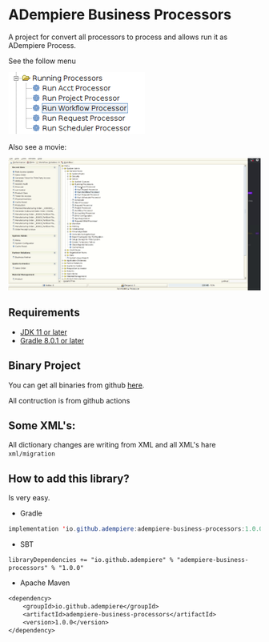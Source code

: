 # ADempiere Business Processors

A project for convert all processors to process and allows run it as ADempiere Process.

See the follow menu

![Main Menu](docs/Main_Menu.png)

Also see a movie:

![Main Menu](docs/Run_Processor_From_Process.gif)

## Requirements
- [JDK 11 or later](https://adoptium.net/)
- [Gradle 8.0.1 or later](https://gradle.org/install/)


## Binary Project

You can get all binaries from github [here](https://central.sonatype.com/artifact/io.github.adempiere/adempiere-business-processors/1.0.0).

All contruction is from github actions


## Some XML's:

All dictionary changes are writing from XML and all XML's hare `xml/migration`


## How to add this library?

Is very easy.

- Gradle

```Java
implementation 'io.github.adempiere:adempiere-business-processors:1.0.0'
```

- SBT

```
libraryDependencies += "io.github.adempiere" % "adempiere-business-processors" % "1.0.0"
```

- Apache Maven

```
<dependency>
    <groupId>io.github.adempiere</groupId>
    <artifactId>adempiere-business-processors</artifactId>
    <version>1.0.0</version>
</dependency>
```
